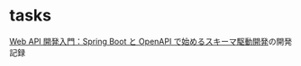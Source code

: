 # tasks
[Web API 開発入門：Spring Boot と OpenAPI で始めるスキーマ駆動開発](https://www.udemy.com/course/poco-tech-spring-boot-web-api/?utm_source=adwords&utm_medium=udemyads&utm_campaign=Search_DSA_GammaCatchall_NonP_la.JA_cc.JP&campaigntype=Search&portfolio=Japan&language=JA&product=Course&test=&audience=DSA&topic=&priority=Gamma&utm_content=deal4584&utm_term=_._ag_167497670358_._ad_711539479843_._kw__._de_c_._dm__._pl__._ti_dsa-1456167871416_._li_1009210_._pd__._&matchtype=&gad_source=1&gclid=CjwKCAiAgoq7BhBxEiwAVcW0LPoTgCDzsBq-f4B7vgY9HIn-dcuZGs17iG8yNWpTCFhJNZrZx5laDBoCzC4QAvD_BwE&couponCode=ST21MT121624)の開発記録
